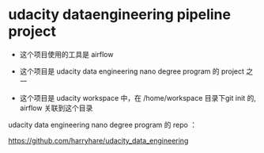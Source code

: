 # udacity dataengineering pipeline project

* 这个项目使用的工具是 airflow

* 这个项目是 udacity data engineering nano degree program 的 project 之一

* 这个项目是 udacity workspace 中，在 /home/workspace 目录下git init 的, airflow 关联到这个目录


udacity data engineering nano degree program 的 repo ：

https://github.com/harryhare/udacity_data_engineering
